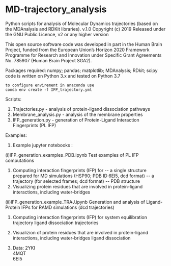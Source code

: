 # MD-trajectory_analysis
Python scripts for analysis of Molecular Dynamics trajectories (based on the MDAnalysis and RDKit libraries).
    v.1.0
    Copyright (c) 2019
    Released under the GNU Public Licence, v2 or any higher version


This open source software code was developed in part in the Human Brain Project, funded from the European Union’s Horizon 2020 Framework Programme for Research and Innovation under Specific Grant Agreements  No. 785907 (Human Brain Project  SGA2).


Packages required:
    numpy;    pandas;  matplotlib;  MDAnalysis;  RDkit;   scipy
    code is written on Python 3.x and tested on Python 3.7
   
    to configure envirement in anaconda use
    conda env create -f IFP_trajectory.yml


Scripts:

1. Trajectories.py 	- analysis of protein-ligand dissociation pathways
2. Membrane_analysis.py - analysis of the membrane properties
3. IFP_generation.py  	- generation of Protein-Ligand Interaction Fingerprints  (PL IFP)


Examples:
1. Example jupyter notebooks : 

  (i)IFP_generation_examples_PDB.ipynb
   Test examples of PL IFP computations
   1. Computing interaction fingerprints (IFP) for
     -- a single structure prepared for MD simulations (HSP90; PDB ID 6EI5, dcd format)
     -- a trajectory (for selected frames; dcd format)
     -- PDB structure
   2. Visualizing protein residues that are involved in protein-ligand interactions, including water-bridges

  (ii)IFP_generation_example_TRAJ.ipynb
   Generation and analysis of Ligand-Protein IFPs for RAMD simulations (dcd trajectories)
   1. Computing interaction fingerprints (IFP) for 
      system equilibration trajectory 
      ligand dissociation trajectories
   2. Visualizion of 
      protein residues that are involved in protein-ligand interactions, including water-bridges
      ligand dissociation   

2. Data:
   	2YKI  
	4MQT  
	6EI5 

